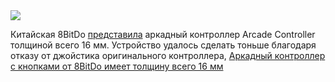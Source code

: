 <!--2025-05-17 10:23:20-->
<div class="yb">
  <div class="rss habr"><img src="https://habrastorage.org/webt/po/ea/am/poeaam_mkesrangyyqbv6jsr2xq.jpeg" /><p>Китайская 8BitDo <a href="https://www.amazon.com/dp/B0F7R4XTQX" rel="noopener noreferrer nofollow">представила</a> аркадный контроллер Arcade Controller толщиной всего 16 мм. Устройство удалось сделать тоньше благодаря отказу от джойстика оригинального контроллера, <a href="https://www.theverge.com/2020/8/31/21402897/8bitdo-wireless-arcade-stick-nintendo-switch-pc-price" rel="noopener... <p class="titl"><a href="https://habr.com/ru/news/910248/?utm_source=habrahabr&utm_medium=rss&utm_campaign=910248">Аркадный контроллер с кнопками от 8BitDo имеет толщину всего 16 мм</a></p></div>
</div>

